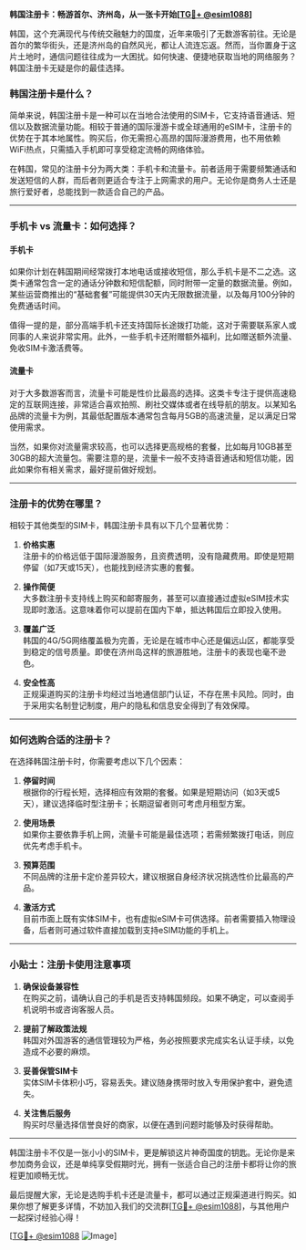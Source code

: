 **韩国注册卡：畅游首尔、济州岛，从一张卡开始[[TG💪+ @esim1088](https://t.me/s/esim1088)]**

韩国，这个充满现代与传统交融魅力的国度，近年来吸引了无数游客前往。无论是首尔的繁华街头，还是济州岛的自然风光，都让人流连忘返。然而，当你置身于这片土地时，通信问题往往成为一大困扰。如何快速、便捷地获取当地的网络服务？韩国注册卡无疑是你的最佳选择。

### 韩国注册卡是什么？

简单来说，韩国注册卡是一种可以在当地合法使用的SIM卡，它支持语音通话、短信以及数据流量功能。相较于普通的国际漫游卡或全球通用的eSIM卡，注册卡的优势在于其本地属性。购买后，你无需担心高昂的国际漫游费用，也不用依赖WiFi热点，只需插入手机即可享受稳定流畅的网络体验。

在韩国，常见的注册卡分为两大类：手机卡和流量卡。前者适用于需要频繁通话和发送短信的人群，而后者则更适合专注于上网需求的用户。无论你是商务人士还是旅行爱好者，总能找到一款适合自己的产品。

---

### 手机卡 vs 流量卡：如何选择？

#### **手机卡**
如果你计划在韩国期间经常拨打本地电话或接收短信，那么手机卡是不二之选。这类卡通常包含一定的通话分钟数和短信配额，同时附带一定量的数据流量。例如，某些运营商推出的“基础套餐”可能提供30天内无限数据流量，以及每月100分钟的免费通话时间。

值得一提的是，部分高端手机卡还支持国际长途拨打功能，这对于需要联系家人或同事的人来说非常实用。此外，一些手机卡还附赠额外福利，比如赠送额外流量、免收SIM卡激活费等。

#### **流量卡**
对于大多数游客而言，流量卡可能是性价比最高的选择。这类卡专注于提供高速稳定的互联网连接，非常适合喜欢拍照、刷社交媒体或者在线导航的朋友。以某知名品牌的流量卡为例，其最低配置版本通常包含每月5GB的高速流量，足以满足日常使用需求。

当然，如果你对流量需求较高，也可以选择更高规格的套餐，比如每月10GB甚至30GB的超大流量包。需要注意的是，流量卡一般不支持语音通话和短信功能，因此如果你有相关需求，最好提前做好规划。

---

### 注册卡的优势在哪里？

相较于其他类型的SIM卡，韩国注册卡具有以下几个显著优势：

1. **价格实惠**  
   注册卡的价格远低于国际漫游服务，且资费透明，没有隐藏费用。即使是短期停留（如7天或15天），也能找到经济实惠的套餐。

2. **操作简便**  
   大多数注册卡支持线上购买和邮寄服务，甚至可以直接通过虚拟eSIM技术实现即时激活。这意味着你可以提前在国内下单，抵达韩国后立即投入使用。

3. **覆盖广泛**  
   韩国的4G/5G网络覆盖极为完善，无论是在城市中心还是偏远山区，都能享受到稳定的信号质量。即使在济州岛这样的旅游胜地，注册卡的表现也毫不逊色。

4. **安全性高**  
   正规渠道购买的注册卡均经过当地通信部门认证，不存在黑卡风险。同时，由于采用实名制登记制度，用户的隐私和信息安全得到了有效保障。

---

### 如何选购合适的注册卡？

在选择韩国注册卡时，你需要考虑以下几个因素：

1. **停留时间**  
   根据你的行程长短，选择相应有效期的套餐。如果是短期访问（如3天或5天），建议选择临时型注册卡；长期逗留者则可考虑月租型方案。

2. **使用场景**  
   如果你主要依靠手机上网，流量卡可能是最佳选项；若需频繁拨打电话，则应优先考虑手机卡。

3. **预算范围**  
   不同品牌的注册卡定价差异较大，建议根据自身经济状况挑选性价比最高的产品。

4. **激活方式**  
   目前市面上既有实体SIM卡，也有虚拟eSIM卡可供选择。前者需要插入物理设备，后者则可通过软件直接加载到支持eSIM功能的手机上。

---

### 小贴士：注册卡使用注意事项

1. **确保设备兼容性**  
   在购买之前，请确认自己的手机是否支持韩国频段。如果不确定，可以查阅手机说明书或咨询客服人员。

2. **提前了解政策法规**  
   韩国对外国游客的通信管理较为严格，务必按照要求完成实名认证手续，以免造成不必要的麻烦。

3. **妥善保管SIM卡**  
   实体SIM卡体积小巧，容易丢失。建议随身携带时放入专用保护套中，避免遗失。

4. **关注售后服务**  
   购买时尽量选择信誉良好的商家，以便在遇到问题时能够及时获得帮助。

---

韩国注册卡不仅是一张小小的SIM卡，更是解锁这片神奇国度的钥匙。无论你是来参加商务会议，还是单纯享受假期时光，拥有一张适合自己的注册卡都将让你的旅程更加顺畅无忧。

最后提醒大家，无论是选购手机卡还是流量卡，都可以通过正规渠道进行购买。如果你想了解更多详情，不妨加入我们的交流群[[TG💪+ @esim1088](https://t.me/s/esim1088)]，与其他用户一起探讨经验心得！

[[TG💪+ @esim1088](https://t.me/s/esim1088) ![Image](https://i.postimg.cc/4NQfJmqS/Snipaste-2025-05-13-00-14-12.png)]